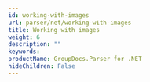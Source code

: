 ```yaml
---
id: working-with-images
url: parser/net/working-with-images
title: Working with images
weight: 6
description: ""
keywords: 
productName: GroupDocs.Parser for .NET
hideChildren: False
---
```

